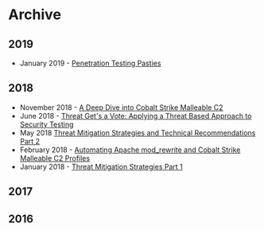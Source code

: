 # Archive

## 2019

- January 2019 - [Penetration Testing Pasties](/threatexpress/blogs/2019/01/penetration-testing-pasties/)

## 2018

- November 2018 - [A Deep Dive into Cobalt Strike Malleable C2](/threatexpress/blogs/2018/11/a-deep-dive-into-cobalt-strike-malleable-c2)
- June 2018 - [Threat Get's a Vote: Applying a Threat Based Approach to Security Testing](/threatexpress/blogs/2018/06/threat-gets-a-vote-applying-a-threat-based-approach-to-security-testing)
- May 2018 [Threat Mitigation Strategies and Technical Recommendations Part 2](threatexpress/blogs/2018/05/threat-mitigation-strategies-technical-recommendations-and-info-part-2/)
- February 2018 - [Automating Apache mod_rewrite and Cobalt Strike Malleable C2 Profiles](threatexpressblogs/2018/02/automating-cobalt-strike-profiles-apache-mod_rewrite-htaccess-files-intelligent-c2-redirection/)
- January 2018 - [Threat Mitigation Strategies Part 1](threatexpress/blogs/2018/01/threat-mitigation-strategies-observations-recommendations/)

## 2017

## 2016
